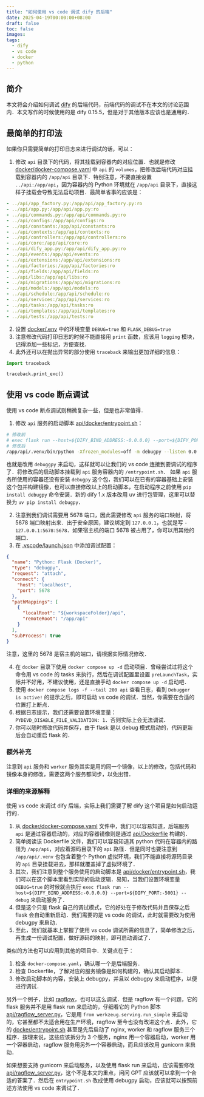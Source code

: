 ```yaml
---
title: "如何使用 vs code 调试 dify 的后端"
date: 2025-04-19T00:00:00+08:00
draft: false
toc: false
images:
tags:
  - dify
  - vs code
  - docker
  - python
---
```


## 简介

本文将会介绍如何调试 [dify](https://github.com/langgenius/dify) 的后端代码，前端代码的调试不在本文的讨论范围内．本文写作的时候使用的是 dify 0.15.5，但是对于其他版本应该也是通用的．

## 最简单的打印法

如果你只需要简单的打印日志来进行调试的话，可以：

1. 修改 `api` 目录下的代码，将其挂载到容器内的对应位置．也就是修改 [docker/docker-compose.yaml](https://github.com/langgenius/dify/blob/0.15.5/docker/docker-compose.yaml) 中 `api` 的 `volumes`，把修改后端代码对应挂载到容器内的 `/app/api` 目录下．特别注意，不要直接设置 `../api:/app/api`，因为容器内的 Python 环境就在 `/app/api` 目录下，直接这样子挂载会导致无法启动项目．最简单省事的应该是：

```yaml
- ../api/app_factory.py:/app/api/app_factory.py:ro
- ../api/app.py:/app/api/app.py:ro
- ../api/commands.py:/app/api/commands.py:ro
- ../api/configs:/app/api/configs:ro
- ../api/constants:/app/api/constants:ro
- ../api/contexts:/app/api/contexts:ro
- ../api/controllers:/app/api/controllers:ro
- ../api/core:/app/api/core:ro
- ../api/dify_app.py:/app/api/dify_app.py:ro
- ../api/events:/app/api/events:ro
- ../api/extensions:/app/api/extensions:ro
- ../api/factories:/app/api/factories:ro
- ../api/fields:/app/api/fields:ro
- ../api/libs:/app/api/libs:ro
- ../api/migrations:/app/api/migrations:ro
- ../api/models:/app/api/models:ro
- ../api/schedule:/app/api/schedule:ro
- ../api/services:/app/api/services:ro
- ../api/tasks:/app/api/tasks:ro
- ../api/templates:/app/api/templates:ro
- ../api/tests:/app/api/tests:ro
```

2. 设置 [docker/.env](docker/.env) 中的环境变量 `DEBUG=true` 和 `FLASK_DEBUG=true`
3. 注意修改代码打印日志的时候不能直接用 `print` 函数，应该用 `logging` 模块，记得添加一些标记，方便查找．
4. 此外还可以在抛出异常的部分使用 `traceback` 来输出更加详细的信息：

```python
import traceback

traceback.print_exc()
```

## 使用 vs code 断点调试

使用 vs code 断点调试则稍微复杂一些，但是也非常值得．

1. 修改 `api` 服务的启动脚本 [api/docker/entrypoint.sh](https://github.com/langgenius/dify/blob/0.15.5/api/docker/entrypoint.sh)：

```bash
# 修改前
# exec flask run --host=${DIFY_BIND_ADDRESS:-0.0.0.0} --port=${DIFY_PORT:-5001} --debug
# 修改后
/app/api/.venv/bin/python -Xfrozen_modules=off -m debugpy --listen 0.0.0.0:5678 -m flask run --host=${DIFY_BIND_ADDRESS:-0.0.0.0} --port=${DIFY_PORT:-5001} --debug
```

也就是改用 `debuggpy` 来启动，这样就可以让我们的 vs code 连接到要调试的程序了．将修改后的启动脚本挂载到 `api` 服务容器内的 `/entrypoint.sh`．
如果 `api` 服务所使用的容器还没有安装 `debugpy` 这个包，我们可以在已有的容器基础上安装这个包并构建镜像，也可以直接修改以上的启动脚本，在启动程序之前使用 `pip install debugpy` 命令安装．新的 dify 1.x 版本改用 uv 进行包管理，这里可以替换为 `uv pip install debugpy`．

2. 注意到我们调试需要用 5678 端口，因此需要修改 `api` 服务的端口映射，将 5678 端口映射出来．出于安全原因，建议绑定到 `127.0.0.1`，也就是写 `- 127.0.0.1:5678:5678`．如果宿主机的端口 5678 被占用了，你可以用其他的端口．
3. 在 [.vscode/launch.json](.vscode/launch.json) 中添加调试配置：

```json
{
  "name": "Python: Flask (Docker)",
  "type": "debugpy",
  "request": "attach",
  "connect": {
    "host": "localhost",
    "port": 5678
  },
  "pathMappings": [
    {
      "localRoot": "${workspaceFolder}/api",
      "remoteRoot": "/app/api"
    }
  ],
  "subProcess": true
}
```

注意，这里的 5678 是宿主机的端口，请根据实际情况修改．

4. 在 `docker` 目录下使用 `docker compose up -d` 启动项目．曾经尝试过将这个命令用 vs code 的 tasks 来执行，然后在调试配置里设置 `preLaunchTask`，实际并不好用，不建议使用，还是直接手动 `docker compose up -d` 启动吧．
5. 使用 `docker compose logs -f --tail 200 api` 查看日志，看到 `Debugger is active!` 的提示之后，即可启动 vs code 的调试．当然，你需要在合适的位置打上断点．
6. 根据日志提示，我们还需要设置环境变量：`PYDEVD_DISABLE_FILE_VALIDATION: 1`．否则实际上会无法调试．
7. 你可以随时修改代码并保存，由于 flask 是以 debug 模式启动的，代码更新后会自动重启 flask 的．

### 额外补充

注意到 `api` 服务和 `worker` 服务其实是用的同一个镜像，以上的修改，包括代码和镜像本身的修改，需要这两个服务都同步，以免出错．

### 详细的来源解释

使用 vs code 来调试 dify 后端，实际上我们需要了解 dify 这个项目是如何启动运行的．

1. 从 [docker/docker-compose.yaml](https://github.com/langgenius/dify/blob/0.15.5/docker/docker-compose.yaml) 文件中，我们可以容易知道，后端服务 `api` 是通过容器启动的，对应的容器镜像则是通过 [api/Dockerfile](https://github.com/langgenius/dify/blob/0.15.5/api/Dockerfile) 构建的．
2. 简单阅读该 Dockerfile 文件，我们可以容易知道其 python 代码在容器内的路径为 `/app/api`，对应着源码目录下的 `api` 路径．但是同时也要注意到 `/app/api/.venv` 也包含着整个 Python 虚拟环境，我们不能直接将源码目录的 `api` 目录挂载进去，那样就覆盖掉了虚拟环境了．
3. 其次，我们注意到整个服务使用的启动脚本是 [api/docker/entrypoint.sh](https://github.com/langgenius/dify/blob/0.15.5/api/docker/entrypoint.sh)，我们可以在这个脚本里看到实际的启动逻辑．易知，当我们设置环境变量 `DEBUG=true` 的时候就会执行 `exec flask run --host=${DIFY_BIND_ADDRESS:-0.0.0.0} --port=${DIFY_PORT:-5001} --debug` 来启动服务了．
4. 但是这个只是 flask 自己的调试模式，它的好处在于修改代码并且保存之后 flask 会自动重新启动．我们需要的是 vs code 的调试，此时就需要改为使用 debugpy 来启动．
5. 至此，我们就基本上掌握了使用 vs code 调试所需的信息了，简单修改之后，再生成一份调试配置，做好源码的映射，即可启动调试了．

类似的方法也可以应用到其他的项目中．关键点在于：

1. 检查 `docker-compose.yaml`，确认哪一个是后端服务．
2. 检查 Dockerfile，了解对应的服务镜像是如何构建的，确认其启动脚本．
3. 修改启动脚本的内容，安装上 debugpy，并且以 debugpy 来启动程序，以便进行调试．

另外一个例子，比如 [ragflow](https://github.com/infiniflow/ragflow)，也可以这么调试．但是 ragflow 有一个问题，它的 flask 服务并不是用 flask run 来启动的，仔细看它的 Python 脚本 [api/ragflow_server.py](https://github.com/infiniflow/ragflow/blob/v0.17.2/api/ragflow_server.py#L121)，它是用 `from werkzeug.serving.run_simple` 来启动的，它甚至都不太适合用在生产环境，ragflow 至今也没有改进这个点．此外，它的 [docker/entrypoint.sh](https://github.com/infiniflow/ragflow/blob/v0.17.2/docker/entrypoint.sh) 甚至是先后启动了 nginx, worker 和 ragflow 服务三个程序．按理来说，这些应该拆分为 3 个服务，nginx 用一个容器启动，worker 用一个容器启动，ragflow 服务用另外一个容器启动，而且应该改用 gunicorn 来启动．

如果想要支持 gunicorn 来启动服务，以及使用 flask run 来启动，应该需要修改 [api/ragflow_server.py](https://github.com/infiniflow/ragflow/blob/v0.17.2/api/ragflow_server.py#L121)，这个不是本文的重点，问问 GPT 应该就可以拿到一个合适的答案了．然后在 `entrypoint.sh` 改成使用 debugpy 启动，应该就可以按照前述方法使用 vs code 来调试了．
